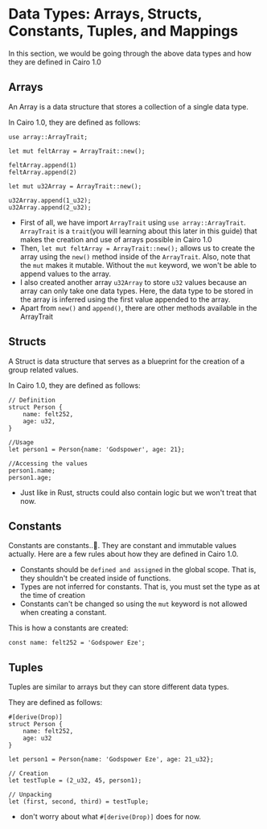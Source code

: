 # Data Types: Arrays, Structs, Constants, Tuples, and Mappings

In this section, we would be going through the above data types and how they are defined in Cairo 1.0

## Arrays

An Array is a data structure that stores a collection of a single data type.

In Cairo 1.0, they are defined as follows:

```
use array::ArrayTrait;

let mut feltArray = ArrayTrait::new();

feltArray.append(1)
feltArray.append(2)

let mut u32Array = ArrayTrait::new();

u32Array.append(1_u32);
u32Array.append(2_u32);
```

- First of all, we have import `ArrayTrait` using `use array::ArrayTrait`. `ArrayTrait` is a `trait`(you will learning about this later in this guide) that makes the creation and use of arrays possible in Cairo 1.0
- Then, `let mut feltArray = ArrayTrait::new();` allows us to create the array using the `new()` method inside of the `ArrayTrait`. Also, note that the `mut` makes it mutable. Without the `mut` keyword, we won't be able to append values to the array.
- I also created another array `u32Array` to store `u32` values because an array can only take one data types. Here, the data type to be stored in the array is inferred using the first value appended to the array.
- Apart from `new()` and `append()`, there are other methods available in the ArrayTrait

## Structs

A Struct is data structure that serves as a blueprint for the creation of a group related values.

In Cairo 1.0, they are defined as follows:

```cairo
// Definition
struct Person {
    name: felt252,
    age: u32,
}

//Usage
let person1 = Person{name: 'Godspower', age: 21};

//Accessing the values
person1.name;
person1.age;
```

- Just like in Rust, structs could also contain logic but we won't treat that now.

## Constants

Constants are constants..👀. They are constant and immutable values actually. Here are a few rules about how they are defined in Cairo 1.0.

- Constants should be `defined and assigned` in the global scope. That is, they shouldn't be created inside of functions.
- Types are not inferred for constants. That is, you must set the type as at the time of creation
- Constants can't be changed so using the `mut` keyword is not allowed when creating a constant.

This is how a constants are created:

```
const name: felt252 = 'Godspower Eze';
```

## Tuples

Tuples are similar to arrays but they can store different data types.

They are defined as follows:

```
#[derive(Drop)]
struct Person {
    name: felt252,
    age: u32
}

let person1 = Person{name: 'Godspower Eze', age: 21_u32};

// Creation
let testTuple = (2_u32, 45, person1);

// Unpacking
let (first, second, third) = testTuple;

```

- don't worry about what `#[derive(Drop)]` does for now.
